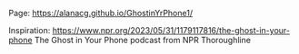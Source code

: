 Page: https://alanacg.github.io/GhostinYrPhone1/

Inspiration: https://www.npr.org/2023/05/31/1179117816/the-ghost-in-your-phone The Ghost in Your Phone podcast from NPR Thoroughline
